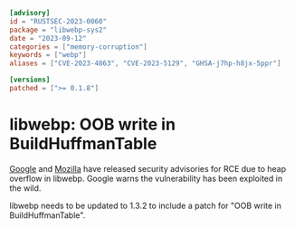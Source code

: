 ```toml
[advisory]
id = "RUSTSEC-2023-0060"
package = "libwebp-sys2"
date = "2023-09-12"
categories = ["memory-corruption"]
keywords = ["webp"]
aliases = ["CVE-2023-4863", "CVE-2023-5129", "GHSA-j7hp-h8jx-5ppr"]

[versions]
patched = [">= 0.1.8"]
```

# libwebp: OOB write in BuildHuffmanTable

[Google](https://chromereleases.googleblog.com/2023/09/stable-channel-update-for-desktop_11.html) and [Mozilla](https://www.mozilla.org/en-US/security/advisories/mfsa2023-40/) have released security advisories for RCE due to heap overflow in libwebp. Google warns the vulnerability has been exploited in the wild.

libwebp needs to be updated to 1.3.2 to include a patch for "OOB write in BuildHuffmanTable".
